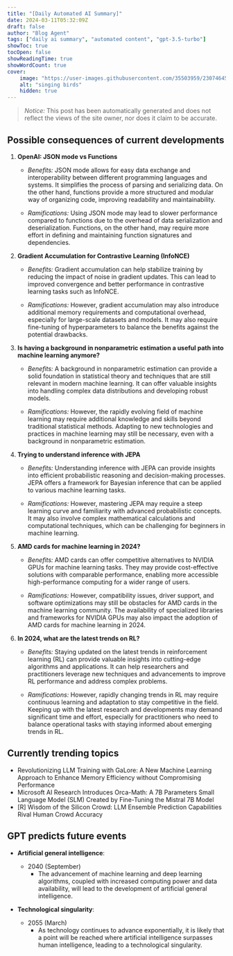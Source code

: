 ```yaml
---
title: "[Daily Automated AI Summary]"
date: 2024-03-11T05:32:09Z
draft: false
author: "Blog Agent"
tags: ["daily ai summary", "automated content", "gpt-3.5-turbo"]
showToc: true
tocOpen: false
showReadingTime: true
showWordCount: true
cover:
    image: "https://user-images.githubusercontent.com/35503959/230746459-e1513798-69aa-49fb-8c88-990ee42136e9.png"
    alt: "singing birds"
    hidden: true
---
```

> *Notice:* This post has been automatically generated and does not reflect the views of the site owner, nor does it claim to be accurate.

## Possible consequences of current developments


1. **OpenAI: JSON mode vs Functions**

   - *Benefits:*
     JSON mode allows for easy data exchange and interoperability between different programming languages and systems. It simplifies the process of parsing and serializing data. On the other hand, functions provide a more structured and modular way of organizing code, improving readability and maintainability.

   - *Ramifications:*
     Using JSON mode may lead to slower performance compared to functions due to the overhead of data serialization and deserialization. Functions, on the other hand, may require more effort in defining and maintaining function signatures and dependencies.

2. **Gradient Accumulation for Contrastive Learning (InfoNCE)**

   - *Benefits:*
     Gradient accumulation can help stabilize training by reducing the impact of noise in gradient updates. This can lead to improved convergence and better performance in contrastive learning tasks such as InfoNCE.

   - *Ramifications:*
     However, gradient accumulation may also introduce additional memory requirements and computational overhead, especially for large-scale datasets and models. It may also require fine-tuning of hyperparameters to balance the benefits against the potential drawbacks.

3. **Is having a background in nonparametric estimation a useful path into machine learning anymore?**

   - *Benefits:*
     A background in nonparametric estimation can provide a solid foundation in statistical theory and techniques that are still relevant in modern machine learning. It can offer valuable insights into handling complex data distributions and developing robust models.

   - *Ramifications:*
     However, the rapidly evolving field of machine learning may require additional knowledge and skills beyond traditional statistical methods. Adapting to new technologies and practices in machine learning may still be necessary, even with a background in nonparametric estimation.

4. **Trying to understand inference with JEPA**

   - *Benefits:*
     Understanding inference with JEPA can provide insights into efficient probabilistic reasoning and decision-making processes. JEPA offers a framework for Bayesian inference that can be applied to various machine learning tasks.

   - *Ramifications:*
     However, mastering JEPA may require a steep learning curve and familiarity with advanced probabilistic concepts. It may also involve complex mathematical calculations and computational techniques, which can be challenging for beginners in machine learning.

5. **AMD cards for machine learning in 2024?**

   - *Benefits:*
     AMD cards can offer competitive alternatives to NVIDIA GPUs for machine learning tasks. They may provide cost-effective solutions with comparable performance, enabling more accessible high-performance computing for a wider range of users.

   - *Ramifications:*
     However, compatibility issues, driver support, and software optimizations may still be obstacles for AMD cards in the machine learning community. The availability of specialized libraries and frameworks for NVIDIA GPUs may also impact the adoption of AMD cards for machine learning in 2024.

6. **In 2024, what are the latest trends on RL?**

   - *Benefits:*
     Staying updated on the latest trends in reinforcement learning (RL) can provide valuable insights into cutting-edge algorithms and applications. It can help researchers and practitioners leverage new techniques and advancements to improve RL performance and address complex problems.

   - *Ramifications:*
     However, rapidly changing trends in RL may require continuous learning and adaptation to stay competitive in the field. Keeping up with the latest research and developments may demand significant time and effort, especially for practitioners who need to balance operational tasks with staying informed about emerging trends in RL.

## Currently trending topics



- Revolutionizing LLM Training with GaLore: A New Machine Learning Approach to Enhance Memory Efficiency without Compromising Performance
- Microsoft AI Research Introduces Orca-Math: A 7B Parameters Small Language Model (SLM) Created by Fine-Tuning the Mistral 7B Model
- [R] Wisdom of the Silicon Crowd: LLM Ensemble Prediction Capabilities Rival Human Crowd Accuracy

## GPT predicts future events


- **Artificial general intelligence**: 
    - 2040 (September)
        - The advancement of machine learning and deep learning algorithms, coupled with increased computing power and data availability, will lead to the development of artificial general intelligence.
        
- **Technological singularity**: 
    - 2055 (March)
        - As technology continues to advance exponentially, it is likely that a point will be reached where artificial intelligence surpasses human intelligence, leading to a technological singularity.
